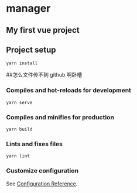 # manager

## My first vue project

## Project setup

```
yarn install
```

##怎么文件传不到 github 啊卧槽

### Compiles and hot-reloads for development

```
yarn serve
```

### Compiles and minifies for production

```
yarn build
```

### Lints and fixes files

```
yarn lint
```

### Customize configuration

See [Configuration Reference](https://cli.vuejs.org/config/).
